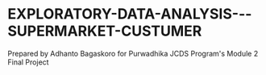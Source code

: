 # EXPLORATORY-DATA-ANALYSIS---SUPERMARKET-CUSTUMER
Prepared by Adhanto Bagaskoro for Purwadhika JCDS Program's Module 2 Final Project
